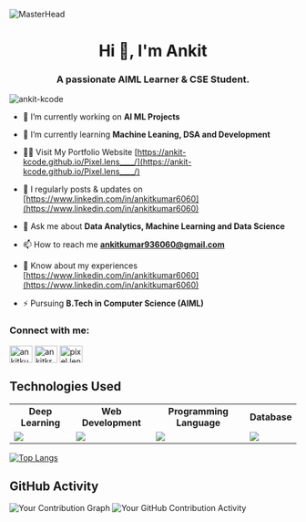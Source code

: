 ![MasterHead](https://yt3.googleusercontent.com/7meBleQX8YaR9yUEFGfstnLyw8m7U0In3sEJlmnOQR8guMH-59WAOOB-TV0pkEJiYAyJytUB=w2560-fcrop64=1,00005a57ffffa5a8-k-c0xffffffff-no-nd-rj)

<h1 align="center">Hi 👋, I'm Ankit</h1>
<h3 align="center">A passionate AIML Learner & CSE Student.</h3>
<!-- <img align="right" alt="Coding" width="350" src="https://raw.githubusercontent.com/SupianIDz/SupianIDz/main/coding.gif"> -->

<p align="left"> <img src="https://komarev.com/ghpvc/?username=ankit-kcode&label=Profile%20views&color=0e75b6&style=flat" alt="ankit-kcode" /> </p>

- 🔭 I’m currently working on **AI ML Projects**

- 🌱 I’m currently learning **Machine Leaning, DSA and Development**

- 👨‍💻 Visit My Portfolio Website [https://ankit-kcode.github.io/Pixel.lens____/](https://ankit-kcode.github.io/Pixel.lens____/)

- 📝 I regularly posts & updates on [https://www.linkedin.com/in/ankitkumar6060](https://www.linkedin.com/in/ankitkumar6060)

- 💬 Ask me about **Data Analytics, Machine Learning and Data Science**

- 📫 How to reach me **ankitkumar936060@gmail.com**

- 📄 Know about my experiences [https://www.linkedin.com/in/ankitkumar6060](https://www.linkedin.com/in/ankitkumar6060)

- ⚡ Pursuing **B.Tech in Computer Science (AIML)**

<h3 align="left">Connect with me:</h3>
<p align="left">
<a href="https://linkedin.com/in/ankitkumar6060" target="blank"><img align="center" src="https://raw.githubusercontent.com/rahuldkjain/github-profile-readme-generator/master/src/images/icons/Social/linked-in-alt.svg" alt="ankitkumar6060" height="30" width="40" /></a>
<a href="https://kaggle.com/ankitkr60" target="blank"><img align="center" src="https://raw.githubusercontent.com/rahuldkjain/github-profile-readme-generator/master/src/images/icons/Social/kaggle.svg" alt="ankitkr60" height="30" width="40" /></a>
<a href="https://instagram.com/pixel.lens____" target="blank"><img align="center" src="https://raw.githubusercontent.com/rahuldkjain/github-profile-readme-generator/master/src/images/icons/Social/instagram.svg" alt="pixel.lens____" height="30" width="40" /></a>
</p>



<!--<p><img align="left" src="https://github-readme-stats.vercel.app/api/top-langs?username=ankit-kcode&show_icons=true&locale=en&layout=compact" alt="ankit-kcode" /></p>


<p><img align="center" src="https://github-readme-streak-stats.herokuapp.com/?user=ankit-kcode&" alt="ankit-kcode" /></p>-->

## Technologies Used



<!-- Skills Table -->
<table>
<tr>
<td align="center" ><strong>Deep Learning</strong></td>
<td align="center" ><strong>Web Development</strong></td>
<td align="center" ><strong>Programming Language</strong></td>
<td align="center" ><strong>Database</strong></td>
</tr>
<tr>
<td><img src="https://skillicons.dev/icons?i=tensorflow,pytorch,sklearn"/></td>
<td><img src="https://skillicons.dev/icons?i=html,css,django,figma"/></td>
<td><img src="https://skillicons.dev/icons?i=c,python,java,r"/></td>
<td><img src="https://skillicons.dev/icons?i=mysql"/></td>
</tr>
</table>

[![Top Langs](https://github-readme-stats.vercel.app/api/top-langs/?username=ankit-kcode&layout=compact&langs_count=10&theme=dark)](https://github.com/ankit-kcode)
## GitHub Activity

![Your Contribution Graph](https://github-readme-streak-stats.herokuapp.com/?user=ankit-kcode&theme=dark)
![Your GitHub Contribution Activity](https://github-readme-stats.vercel.app/api?username=ankit-kcode&theme=dark&show_icons=true)
